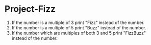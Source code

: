 # Project-Fizz

1. If the number is a multiple of 3 print "Fizz" instead of the number.
2. If the number is a multiple of 5 print "Buzz" instead of the number.
3. If the number which are multiples of both 3 and 5 print "FizzBuzz" instead of the number.

